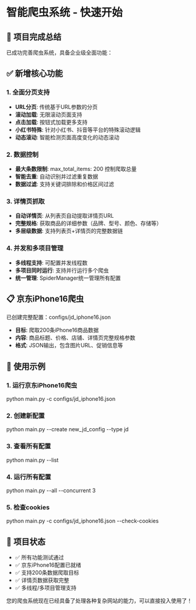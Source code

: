 # 智能爬虫系统 - 快速开始

## 🚀 项目完成总结

已成功完善爬虫系统，具备企业级全面功能：

## ✅ 新增核心功能

### 1. 全面分页支持
- **URL分页**: 传统基于URL参数的分页
- **滚动加载**: 无限滚动页面支持
- **点击加载**: 按钮式加载更多支持
- **小红书特殊**: 针对小红书、抖音等平台的特殊滚动逻辑
- **动态滚动**: 智能检测页面高度变化的动态滚动

### 2. 数据控制
- **最大条数限制**: max_total_items: 200 控制爬取总量
- **智能去重**: 自动识别并过滤重复数据
- **数据过滤**: 支持关键词排除和价格区间过滤

### 3. 详情页抓取
- **自动详情页**: 从列表页自动提取详情页URL
- **完整规格**: 获取商品的详细参数（品牌、型号、颜色、存储等）
- **多层级数据**: 支持列表页+详情页的完整数据链

### 4. 并发和多项目管理
- **多线程支持**: 可配置并发线程数
- **多项目同时运行**: 支持并行运行多个爬虫
- **统一管理**: SpiderManager统一管理所有配置

## 📋 京东iPhone16爬虫

已创建完整配置：configs/jd_iphone16.json
- **目标**: 爬取200条iPhone16商品数据
- **内容**: 商品标题、价格、店铺、详情页完整规格参数
- **格式**: JSON输出，包含图片URL、促销信息等

## 🎯 使用示例

### 1. 运行京东iPhone16爬虫
python main.py -c configs/jd_iphone16.json

### 2. 创建新配置
python main.py --create new_jd_config --type jd

### 3. 查看所有配置
python main.py --list

### 4. 运行所有配置
python main.py --all --concurrent 3

### 5. 检查cookies
python main.py -c configs/jd_iphone16.json --check-cookies

## 🎉 项目状态

- ✅ 所有功能测试通过
- ✅ 京东iPhone16配置已就绪
- ✅ 支持200条数据爬取目标
- ✅ 详情页数据获取完整
- ✅ 多线程/多项目管理支持

您的爬虫系统现在已经具备了处理各种复杂网站的能力，可以直接投入使用了！
